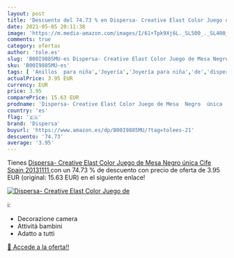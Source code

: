 ```yaml
---
layout: post
title: 'Descuento del 74.73 % en Dispersa- Creative Elast Color Juego de '
date: 2021-05-05 20:11:38
image: 'https://m.media-amazon.com/images/I/61+Tpk9Xj6L._SL500_._SL400_.jpg'
comments: true
category: ofertas
author: 'tole.es'
slug: 'B00I9885MU-es Dispersa- Creative Elast Color Juego de Mesa Negro única...'
sku: 'B00I9885MU-es'
tags: [ 'Anillos  para niña','Joyería','Joyería para niña','de','dispersa','juego','mesa', ]
actualPrice: 3.95 EUR
currency: EUR
price: 3.95
comparePrice: 15.63 EUR
prodname: 'Dispersa- Creative Elast Color Juego de Mesa  Negro  única  Cife Spain 20131111 '
country: 'es'
flag: '🇪🇸'
brand: 'Dispersa'
buyurl: 'https://www.amazon.es/dp/B00I9885MU/?tag=tolees-21'
descuento: '74.73'
average: '3.95'
---
```


Tienes [Dispersa- Creative Elast Color Juego de Mesa  Negro  única  Cife Spain 20131111 ](https://www.amazon.es/dp/B00I9885MU/?tag=tolees-21) con un 74.73 % de descuento con precio de oferta de 3.95 EUR (original: 15.63 EUR) en el siguiente enlace!

[![Dispersa- Creative Elast Color Juego de ](https://m.media-amazon.com/images/I/61+Tpk9Xj6L._SL500_._SL400_.jpg)](https://www.amazon.es/dp/B00I9885MU/?tag=tolees-21)

ℹ️:

- Decorazione camera
- Attività bambini
- Adatto a tutti

[🛒 Accede a la oferta!!](https://www.amazon.es/dp/B00I9885MU/?tag=tolees-21)
